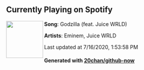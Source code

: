 ## Currently Playing on Spotify

[<img align="left" width="100" src="https://i.scdn.co/image/ab67616d00001e022f44aec83b20e40f3baef73c">](https://open.spotify.com/album/4otkd9As6YaxxEkIjXPiZ6)

**Song**: Godzilla (feat. Juice WRLD)

**Artists**: Eminem, Juice WRLD

Last updated at 7/16/2020, 1:53:58 PM

#### Generated with [20chan/github-now](https://github.com/20chan/github-now)